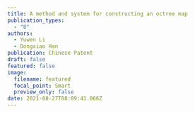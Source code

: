 ```yaml
---
title: A method and system for constructing an octree map
publication_types:
  - "8"
authors:
  - Yuwen Li
  - Dongxiao Han
publication: Chinese Patent
draft: false
featured: false
image:
  filename: featured
  focal_point: Smart
  preview_only: false
date: 2021-08-27T08:09:41.066Z
---
```

